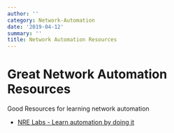 ```yaml
---
author: ''
category: Network-Automation
date: '2019-04-12'
summary: ''
title: Network Automation Resources
---
```

# Great Network Automation Resources

Good Resources for learning network automation

* [NRE Labs - Learn automation by doing it](https://labs.networkreliability.engineering/)

